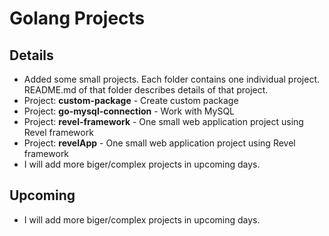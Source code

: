 # Golang Projects

## Details

  * Added some small projects. Each folder contains one individual project. README.md of that folder describes details of that project.
  * Project: **custom-package** - Create custom package  
  * Project: **go-mysql-connection** - Work with MySQL
  * Project: **revel-framework** - One small web application project using Revel framework 
  * Project: **revelApp** - One small web application project using Revel framework
  * I will add more biger/complex projects in upcoming days.
  
## Upcoming

 * I will add more biger/complex projects in upcoming days.

